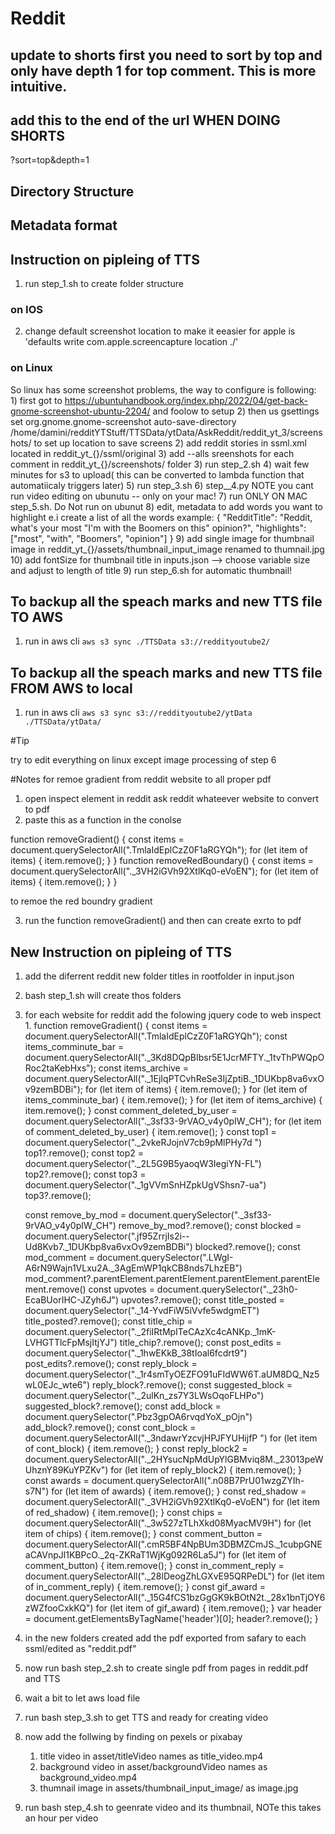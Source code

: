 # Reddit


## update to shorts first you need to sort by top and only have depth 1 for top comment. This is more intuitive.
## add this to the end of the url WHEN DOING SHORTS
?sort=top&depth=1
## Directory Structure




## Metadata format

## Instruction on pipleing of TTS
1) run step_1.sh to create folder structure
### on IOS
2) change default screenshot location to make it eeasier for apple is
    'defaults write com.apple.screencapture location ./'
### on Linux
So linux has some screenshot problems, the way to configure is following:
    1) first got to https://ubuntuhandbook.org/index.php/2022/04/get-back-gnome-screenshot-ubuntu-2204/ and foolow to setup
    2) then us gsettings set org.gnome.gnome-screenshot auto-save-directory /home/damini/redditYTStuff/TTSData/ytData/AskReddit/reddit_yt_3/screenshots/
    to set up location to save screens
2) add reddit stories in ssml.xml located in reddit_yt_{}/ssml/original
3) add --alls sreenshots for each comment in reddit_yt_{}/screenshots/ folder
3) run step_2.sh
4) wait few minutes for s3 to upload( this can be converted to lambda function that automatiicaly triggers later)
5) run step_3.sh
6) step__4.py
NOTE you cant run video editing on ubunutu -- only on your mac!
7) run ONLY ON MAC step_5.sh. Do Not run on ubunut
8) edit, metadata to add words you want to highlight e.i create a list of all the words
example:
{
"RedditTitle": "Reddit, what's your most \"I'm with the Boomers on this\" opinion?",
"highlights":  ["most", "with", "Boomers", "opinion"]
}
9) add single image for thumbnail image in reddit_yt_{}/assets/thumbnail_input_image renamed to thumnail.jpg
10) add fontSize for thumbnail title in inputs.json --> choose variable size and adjust to length of title
9) run step_6.sh for automatic thumbnail!

## To backup all the speach marks and new TTS file TO AWS
1) run in aws cli
    `aws s3 sync ./TTSData s3://reddityoutube2/`
## To backup all the speach marks and new TTS file FROM AWS to local
1) run in aws cli
    `aws s3 sync s3://reddityoutube2/ytData ./TTSData/ytData/ `

#Tip

try to edit everything on linux except image processing of step 6

#Notes for remoe gradient from reddit website to all proper pdf
1) open inspect element in reddit ask reddit whateever website to convert to pdf
2) paste this as a function in the conolse

function removeGradient() {
    const items = document.querySelectorAll(".TmlaIdEplCzZ0F1aRGYQh");
    for (let item of items) {
         item.remove();
    }
}
function removeRedBoundary() {
    const items = document.querySelectorAll("._3VH2iGVh92XtlKq0-eVoEN");
    for (let item of items) {
         item.remove();
    }
}

to remoe the red boundry gradient



3) run the function removeGradient()
and then can create exrto to pdf

## New Instruction on pipleing of TTS
1. add the diferrent reddit new folder titles in rootfolder in input.json
2. bash step_1.sh will create thos folders
3. for each website for reddit add the folowing jquery code to web inspect
    1.
function removeGradient() {
    const items = document.querySelectorAll(".TmlaIdEplCzZ0F1aRGYQh");
    const items_comminute_bar = document.querySelectorAll("._3Kd8DQpBIbsr5E1JcrMFTY._1tvThPWQpORoc2taKebHxs");
    const items_archive = document.querySelectorAll("._1EjIqPTCvhReSe3IjZptiB._1DUKbp8va6vxOv9zemBDBi");
    for (let item of items) {
         item.remove();
    }
    for (let item of items_comminute_bar) {
         item.remove();
    }
    for (let item of items_archive) {
         item.remove();
    }
    const comment_deleted_by_user = document.querySelectorAll("._3sf33-9rVAO_v4y0pIW_CH");
    for (let item of comment_deleted_by_user) {
         item.remove();
    }
    const top1 = document.querySelector("._2vkeRJojnV7cb9pMlPHy7d ")
    top1?.remove();
    const top2 = document.querySelector("._2L5G9B5yaoqW3IegiYN-FL")
    top2?.remove();
    const top3 = document.querySelector("._1gVVmSnHZpkUgVShsn7-ua")
    top3?.remove();

    const remove_by_mod = document.querySelector("._3sf33-9rVAO_v4y0pIW_CH")
    remove_by_mod?.remove();
    const blocked = document.querySelector(".jf95ZrrjIs2i--Ud8Kvb7._1DUKbp8va6vxOv9zemBDBi")
    blocked?.remove();
    const mod_comment = document.querySelector(".LWgI-A6rN9Wajn1VLxu2A._3AgEmWP1qkCB8nds7LhzEB")
    mod_comment?.parentElement.parentElement.parentElement.parentElement.remove()
    const upvotes = document.querySelector("._23h0-EcaBUorIHC-JZyh6J")
    upvotes?.remove();
    const title_posted = document.querySelector("._14-YvdFiW5iVvfe5wdgmET")
    title_posted?.remove();
    const title_chip = document.querySelector("._2fiIRtMpITeCAzXc4cANKp._1mK-LVHGTTlcFpMsjItjYJ")
    title_chip?.remove();
    const post_edits = document.querySelector("._1hwEKkB_38tIoal6fcdrt9")
    post_edits?.remove();
    const reply_block = document.querySelector("._1r4smTyOEZFO91uFIdWW6T.aUM8DQ_Nz5wL0EJc_wte6")
    reply_block?.remove();
    const suggested_block = document.querySelector("._2ulKn_zs7Y3LWsOqoFLHPo")
    suggested_block?.remove();
    const add_block = document.querySelector(".Pbz3gpOA6rvqdYoX_pOjn")
    add_block?.remove();
    const cont_block = document.querySelectorAll("._3ndawrYzcvjHPJFYUHijfP ")
    for (let item of cont_block) {
    item.remove();
    }
    const reply_block2 = document.querySelectorAll("._2HYsucNpMdUpYlGBMviq8M._23013peWUhznY89KuYPZKv")
    for (let item of reply_block2) {
    item.remove();
    }
    const awards = document.querySelectorAll(".n08B7PrU01wzgZYIh-s7N")
    for (let item of awards) {
    item.remove();
    }
    const red_shadow = document.querySelectorAll("._3VH2iGVh92XtlKq0-eVoEN")
    for (let item of red_shadow) {
    item.remove();
    }
    const chips = document.querySelectorAll("._3w527zTLhXkd08MyacMV9H")
    for (let item of chips) {
    item.remove();
    }
    const comment_button = document.querySelectorAll(".cmR5BF4NpBUm3DBMZCmJS._1cubpGNEaCAVnpJl1KBPcO._2q-ZKRaT1WjKg092R6La5J")
    for (let item of comment_button) {
    item.remove();
    }
    const in_comment_reply = document.querySelectorAll("._28lDeogZhLGXvE95QRPeDL")
    for (let item of in_comment_reply) {
    item.remove();
    }
    const gif_award = document.querySelectorAll("._15G4fCS1bzGgGK9kBOtN2t._28x1bnTjOY6zWZfooCxkKQ")
    for (let item of gif_award) {
    item.remove();
    }
    var header = document.getElementsByTagName('header')[0];
    header?.remove();
}
4. in the new folders created add the pdf exported from safary to each  ssml/edited as "reddit.pdf"
5. now run bash step_2.sh to create single pdf from pages in reddit.pdf  and TTS
6. wait a bit to let aws load file
7. run bash step_3.sh to get TTS and ready for creating video
8. now add the follwing by finding on pexels or pixabay
    1. title video in asset/titleVideo names as  title_video.mp4
    2. background video in asset/backgroundVideo names as  background_video.mp4
    3. thumnail image in assets/thumbnail_input_image/ as image.jpg
9. run bash step_4.sh to geenrate video and its thumbnail, NOTe this takes an hour per video

